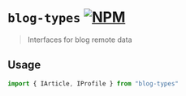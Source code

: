 # `blog-types` [![NPM](https://img.shields.io/npm/v/blog-types)](https://www.npmjs.com/package/blog-types)

> Interfaces for blog remote data

## Usage

```typescript
import { IArticle, IProfile } from "blog-types"
```
